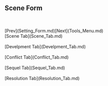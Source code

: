 ## Scene Form ##
 <br/>
 <br/>
[Prev](Setting_Form.md)[Next](Tools_Menu.md) <br/>
[Scene Tab](Scene_Tab.md) <br/><br/>
[Develpment Tab](Develpment_Tab.md) <br/><br/>
[Conflict Tab](Conflict_Tab.md) <br/><br/>
[Sequel Tab](Sequel_Tab.md) <br/><br/>
[Resolution Tab](Resolution_Tab.md) <br/><br/>
